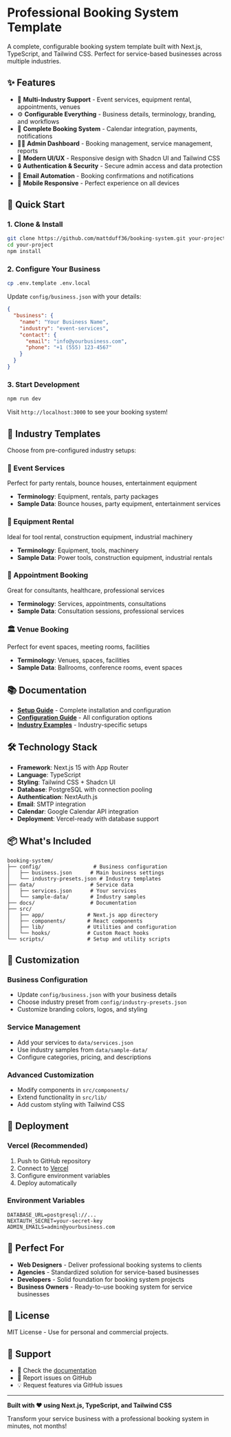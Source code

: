 # Professional Booking System Template

A complete, configurable booking system template built with Next.js, TypeScript, and Tailwind CSS. Perfect for service-based businesses across multiple industries.

## ✨ Features

- 🎯 **Multi-Industry Support** - Event services, equipment rental, appointments, venues
- ⚙️ **Configurable Everything** - Business details, terminology, branding, and workflows
- 📅 **Complete Booking System** - Calendar integration, payments, notifications
- 👨‍💼 **Admin Dashboard** - Booking management, service management, reports
- 🎨 **Modern UI/UX** - Responsive design with Shadcn UI and Tailwind CSS
- 🔒 **Authentication & Security** - Secure admin access and data protection
- 📧 **Email Automation** - Booking confirmations and notifications
- 📱 **Mobile Responsive** - Perfect experience on all devices

## 🚀 Quick Start

### 1. Clone & Install
```bash
git clone https://github.com/mattduff36/booking-system.git your-project
cd your-project
npm install
```

### 2. Configure Your Business
```bash
cp .env.template .env.local
```

Update `config/business.json` with your details:
```json
{
  "business": {
    "name": "Your Business Name",
    "industry": "event-services",
    "contact": {
      "email": "info@yourbusiness.com",
      "phone": "+1 (555) 123-4567"
    }
  }
}
```

### 3. Start Development
```bash
npm run dev
```

Visit `http://localhost:3000` to see your booking system!

## 🏢 Industry Templates

Choose from pre-configured industry setups:

### 🎪 Event Services
Perfect for party rentals, bounce houses, entertainment equipment
- **Terminology**: Equipment, rentals, party packages
- **Sample Data**: Bounce houses, party equipment, entertainment services

### 🔧 Equipment Rental  
Ideal for tool rental, construction equipment, industrial machinery
- **Terminology**: Equipment, tools, machinery
- **Sample Data**: Power tools, construction equipment, industrial rentals

### 📅 Appointment Booking
Great for consultants, healthcare, professional services
- **Terminology**: Services, appointments, consultations  
- **Sample Data**: Consultation sessions, professional services

### 🏛️ Venue Booking
Perfect for event spaces, meeting rooms, facilities
- **Terminology**: Venues, spaces, facilities
- **Sample Data**: Ballrooms, conference rooms, event spaces

## 📚 Documentation

- **[Setup Guide](docs/setup-guide.md)** - Complete installation and configuration
- **[Configuration Guide](docs/configuration-guide.md)** - All configuration options
- **[Industry Examples](docs/industry-examples.md)** - Industry-specific setups

## 🛠️ Technology Stack

- **Framework**: Next.js 15 with App Router
- **Language**: TypeScript
- **Styling**: Tailwind CSS + Shadcn UI
- **Database**: PostgreSQL with connection pooling
- **Authentication**: NextAuth.js
- **Email**: SMTP integration
- **Calendar**: Google Calendar API integration
- **Deployment**: Vercel-ready with database support

## 📦 What's Included

```
booking-system/
├── config/                 # Business configuration
│   ├── business.json      # Main business settings  
│   └── industry-presets.json # Industry templates
├── data/                  # Service data
│   ├── services.json      # Your services
│   └── sample-data/       # Industry samples
├── docs/                  # Documentation
├── src/
│   ├── app/              # Next.js app directory
│   ├── components/       # React components
│   ├── lib/              # Utilities and configuration
│   └── hooks/            # Custom React hooks
└── scripts/              # Setup and utility scripts
```

## 🎨 Customization

### Business Configuration
- Update `config/business.json` with your business details
- Choose industry preset from `config/industry-presets.json`
- Customize branding colors, logos, and styling

### Service Management
- Add your services to `data/services.json`
- Use industry samples from `data/sample-data/`
- Configure categories, pricing, and descriptions

### Advanced Customization
- Modify components in `src/components/`
- Extend functionality in `src/lib/`
- Add custom styling with Tailwind CSS

## 🚀 Deployment

### Vercel (Recommended)
1. Push to GitHub repository
2. Connect to [Vercel](https://vercel.com)
3. Configure environment variables
4. Deploy automatically

### Environment Variables
```env
DATABASE_URL=postgresql://...
NEXTAUTH_SECRET=your-secret-key
ADMIN_EMAILS=admin@yourbusiness.com
```

## 🎯 Perfect For

- **Web Designers** - Deliver professional booking systems to clients
- **Agencies** - Standardized solution for service-based businesses  
- **Developers** - Solid foundation for booking system projects
- **Business Owners** - Ready-to-use booking system for service businesses

## 📄 License

MIT License - Use for personal and commercial projects.

## 🤝 Support

- 📖 Check the [documentation](docs/)
- 🐛 Report issues on GitHub
- 💡 Request features via GitHub issues

---

**Built with ❤️ using Next.js, TypeScript, and Tailwind CSS**

Transform your service business with a professional booking system in minutes, not months!
